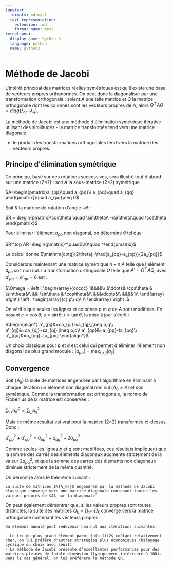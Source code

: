 ```yaml
---
jupytext:
  formats: md:myst
  text_representation:
    extension: .md
    format_name: myst
kernelspec:
  display_name: Python 3
  language: python
  name: python3
---
```

# Méthode de Jacobi

L'intérêt principal des matrices réelles symétriques est qu'il existe une base de vecteurs propres orthonormés. On peut donc la diagonaliser par une transformation orthogonale : soient $A$ une telle matrice et $Q$ la matrice orthogonale dont les colonnes sont les vecteurs propres de $A$, alors $Q^\top AQ=diag\{\lambda_1\cdots \lambda_n\}$.

La méthode de Jacobi est une méthode d'élimination symétrique itérative utilisant des similitudes - la matrice transformée tend vers une matrice diagonale
- le produit des transformations orthogonales tend vers la matrice des vecteurs propres.


## Principe d'élimination symétrique

Ce principe, basé sur des rotations successives, sera illustré tout d'abord sur une matrice (2$\times$2) : soit $A$ la sous-matrice (2$\times$2) symétrique 

$A=\begin{pmatrix}a_{pp}\quad a_{pq}\\
         a_{pq}\quad a_{qq}
   \end{pmatrix}\quad a_{pq}\neq 0$

Soit $R$ la matrice de rotation d'angle $-\theta$ : 

$R = \begin{pmatrix}\cos\theta \quad  \sin\theta\\ 
                  -\sin\theta\quad  \cos\theta
    \end{pmatrix}$

Pour éliminer l'élément $a_{pq}$ non diagonal, on détermine $\theta$ tel que 

$R^\top AR=\begin{pmatrix}*\quad0\\0\quad *\end{pmatrix}$

Le calcul donne 
$\mathrm{cotg}(2\theta)=\frac{a_{qq}-a_{pp}}{2a_{pq}}$

Considérons maintenant une matrice symétrique $n\times n$ $A$ telle que l'élément $a_{pq}$ soit non nul. La transformation orthogonale $\Omega$ telle que $A'=\Omega^\top A\Omega$, avec $a'_{pq}=a'_{qp}=0$ est :

$\Omega =
\left (
\begin{array}{ccccc}
1&&&&\\
&\ddots& \cos\theta & \sin\theta&\\
&&-\sin\theta & \cos\theta&\\
&&&\ddots&\\
&&&&1\\
\end{array}
\right )
\left .
\begin{array}{c}
p\\
q\\
\\
\end{array}
\right .$

On vérifie que seules les lignes et colonnes $p$ et $q$ de $A$ sont modifiées. 
En posant $c=\cos\theta$, $s=\sin\theta$, $t=\tan\theta$, la mise à jour s'écrit :

$\begin{align*}
a'_{pj}&=ca_{pj}-sa_{qj},j\neq p,q\\
a'_{qj}&=ca_{qj}+sa_{pj},j\neq p,q\\
a'_{pp}&=a_{pp}-ta_{pq}\\
a'_{qq}&=a_{qq}+ta_{pq}
\end{align*}$

Un choix classique pour $p$ et $q$ est celui qui permet d'éliminer l'élément non diagonal de plus grand module : $|a_{pq}|=\displaystyle\max_{i\neq j}|a_{ij}|$


## Convergence

Soit $\{A_k\}$ la suite de matrices engendrée par l'algorithme en éliminant à chaque itération un élément non diagonal non nul ($A_0=A$) et son symétrique. Comme la transformation est orthogonale, la norme de Frobenius de la matrice est conservée : 

$\displaystyle\sum{i,j}a_{ij}'^2=\displaystyle\sum_{i,j}a_{ij}^2$

Mais ce même résultat est vrai pour la matrice (2$\times$2) transformée ci-dessus. Donc :

$a'^2_{pp}+a'^2_{qq}=a^2_{pp}+a^2_{qq}+2a_{pq}^2$

Comme seules les lignes $p$ et $q$ sont modifiées, ces résultats impliquent que la somme des carrés des éléments diagonaux augmente strictement de la valeur $2a_{pq}^2$, et que la somme des carrés des éléments non diagonaux diminue strictement de la même quantité.

On démontre alors le théorème suivant :
```{prf:theorem} Convergence de la méthode de Jacobi
La suite de matrices $\{A_k\}$ engendrée par la méthode de Jacobi classique converge vers une matrice diagonale contenant toutes les valeurs propres de $A$ sur la diagonale
```


On peut également démontrer que, si les valeurs propres sont toutes distinctes, la suite des matrices $Q_k=\Omega_1\cdots \Omega_k$ converge vers la matrice orthogonale contenant les vecteurs propres.

```{warning}
Un élément annulé peut redevenir non nul aux itérations suivantes.
```

```{prf:remark} 
- Le tri du plus grand élément parmi $n(n-1)/2$ coûtant relativement cher, on lui préfère d'autres stratégies plus économiques (balayage cyclique ou choix avec seuil)
- La méthode de Jacobi présente d'excellentes performances pour des matrices pleines de faible dimension (typiquement inférieure à 100). Dans le cas général, on lui préférera la méthode QR.
``` 



